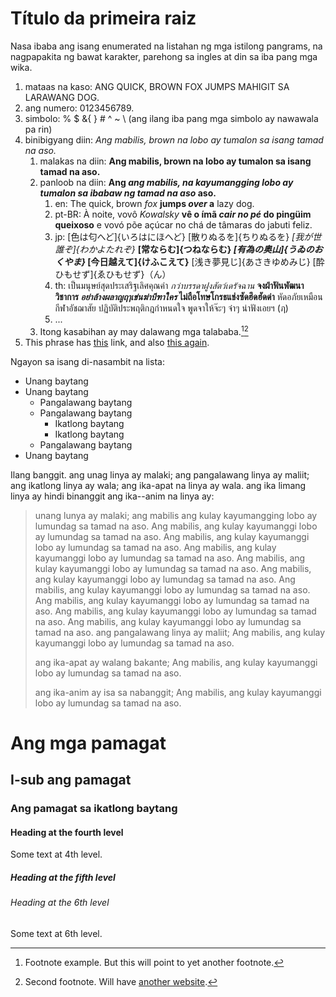 # Título da primeira raiz

Nasa ibaba ang isang enumerated na listahan ng mga istilong pangrams, na nagpapakita ng bawat karakter, parehong sa ingles at din sa iba pang mga wika.

1. mataas na kaso: ANG QUICK, BROWN FOX JUMPS MAHIGIT SA LARAWANG DOG. 
2. ang numero: 0123456789. 
3. simbolo: % $ &{ } # ^ ~ \ (ang ilang iba pang mga simbolo ay nawawala pa rin)
4. binibigyang diin: *Ang mabilis, brown na lobo ay tumalon sa isang tamad na aso.* 
    1. malakas na diin: **Ang mabilis, brown na lobo ay tumalon sa isang tamad na aso.**
    2. panloob na diin: **Ang *ang mabilis, na kayumangging lobo ay tumalon sa ibabaw ng tamad na aso* aso.** 
        1. en: The quick, brown *fox* **jumps *over* a** lazy dog.
        2. pt-BR: À noite, vovô *Kowalsky* **vê o ímã *cair no pé* do pingüim queixoso** e vovó põe açúcar no chá de tâmaras do jabuti feliz.
        3. jp: [色は匂へど]{いろはにほへど} [散りぬるを]{ちりぬるを} *[我が世誰ぞ]{わかよたれぞ}* **[常ならむ]{つねならむ} *[有為の奥山]{うゐのおくやま}* [今日越えて]{けふこえて}** [浅き夢見じ]{あさきゆめみじ} [酔ひもせず]{ゑひもせず}（ん）
        4. th: เป็นมนุษย์สุดประเสริฐเลิศคุณค่า *กว่าบรรดาฝูงสัตว์เดรัจฉาน* **จงฝ่าฟันพัฒนาวิชาการ *อย่าล้างผลาญฤๅเข่นฆ่าบีฑาใคร* ไม่ถือโทษโกรธแช่งซัดฮึดฮัดด่า** หัดอภัยเหมือนกีฬาอัชฌาสัย ปฏิบัติประพฤติกฎกำหนดใจ พูดจาให้จ๊ะๆ จ๋าๆ น่าฟังเอยฯ (ฦ)
        5. ...
    3. Itong kasabihan ay may dalawang mga talababa.[^1][^2]
5. This phrase has [this](https://example-this.com) link, and also [this again](https://example-this-again.com).

Ngayon sa isang di-nasambit na lista:

* Unang baytang
* Unang baytang 
    * Pangalawang baytang
    * Pangalawang baytang 
        * Ikatlong baytang
        * Ikatlong baytang
    * Pangalawang baytang
* Unang baytang

Ilang banggit. ang unag linya ay malaki; ang pangalawang linya ay maliit; ang ikatlong linya ay wala; ang ika-apat na linya ay wala. ang ika limang linya ay hindi binanggit ang ika--anim na linya ay:

> unang lunya ay malaki; ang mabilis ang kulay kayumangging lobo ay lumundag sa tamad na aso. Ang mabilis, ang kulay kayumanggi lobo ay lumundag sa tamad na aso. Ang mabilis, ang kulay kayumanggi lobo ay lumundag sa tamad na aso. Ang mabilis, ang kulay kayumanggi lobo ay lumundag sa tamad na aso. Ang mabilis, ang kulay kayumanggi lobo ay lumundag sa tamad na aso. Ang mabilis, ang kulay kayumanggi lobo ay lumundag sa tamad na aso. Ang mabilis, ang kulay kayumanggi lobo ay lumundag sa tamad na aso. Ang mabilis, ang kulay kayumanggi lobo ay lumundag sa tamad na aso. Ang mabilis, ang kulay kayumanggi lobo ay lumundag sa tamad na aso. Ang mabilis, ang kulay kayumanggi lobo ay lumundag sa tamad na aso. ang pangalawang linya ay maliit; Ang mabilis, ang kulay kayumanggi lobo ay lumundag sa tamad na aso.
> 
> ang ika-apat ay walang bakante; Ang mabilis, ang kulay kayumanggi lobo ay lumundag sa tamad na aso.
> 
> ang ika-anim ay isa sa nabanggit; Ang mabilis, ang kulay kayumanggi lobo ay lumundag sa tamad na aso.

# Ang mga pamagat

## I-sub ang pamagat

### Ang pamagat sa ikatlong baytang

#### Heading at the fourth level

Some text at 4th level.

##### Heading at the fifth level

###### Heading at the 6th level

Some text at 6th level.

[^1]: Footnote example. But this will point to yet another footnote.

[^2]: Second footnote. Will have [another website](https://example-another-website.com).